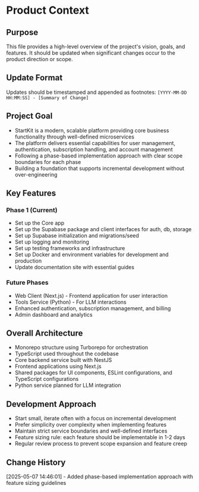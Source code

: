 # Product Context

## Purpose

This file provides a high-level overview of the project's vision, goals, and features. It should be updated when significant changes occur to the product direction or scope.

## Update Format

Updates should be timestamped and appended as footnotes:
`[YYYY-MM-DD HH:MM:SS] - [Summary of Change]`

## Project Goal

- StartKit is a modern, scalable platform providing core business functionality through well-defined microservices
- The platform delivers essential capabilities for user management, authentication, subscription handling, and account management
- Following a phase-based implementation approach with clear scope boundaries for each phase
- Building a foundation that supports incremental development without over-engineering

## Key Features

### Phase 1 (Current)

- Set up the Core app
- Set up the Supabase package and client interfaces for auth, db, storage
- Set up Supabase initialization and migrations/seed
- Set up logging and monitoring
- Set up testing frameworks and infrastructure
- Set up Docker and environment variables for development and production
- Update documentation site with essential guides

### Future Phases

- Web Client (Next.js) - Frontend application for user interaction
- Tools Service (Python) - For LLM interactions
- Enhanced authentication, subscription management, and billing
- Admin dashboard and analytics

## Overall Architecture

- Monorepo structure using Turborepo for orchestration
- TypeScript used throughout the codebase
- Core backend service built with NestJS
- Frontend applications using Next.js
- Shared packages for UI components, ESLint configurations, and TypeScript configurations
- Python service planned for LLM integration

## Development Approach

- Start small, iterate often with a focus on incremental development
- Prefer simplicity over complexity when implementing features
- Maintain strict service boundaries and well-defined interfaces
- Feature sizing rule: each feature should be implementable in 1-2 days
- Regular review process to prevent scope expansion and feature creep

## Change History

[2025-05-07 14:46:01] - Added phase-based implementation approach with feature sizing guidelines
